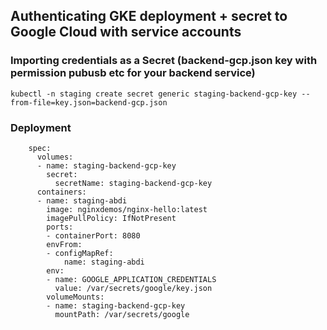 ## Authenticating GKE deployment + secret to Google Cloud with service accounts

### Importing credentials as a Secret (backend-gcp.json key with permission pubusb etc for your backend service)
```
kubectl -n staging create secret generic staging-backend-gcp-key --from-file=key.json=backend-gcp.json
```

### Deployment
```
    spec:
      volumes:
      - name: staging-backend-gcp-key
        secret:
          secretName: staging-backend-gcp-key  
      containers:
      - name: staging-abdi
        image: nginxdemos/nginx-hello:latest
        imagePullPolicy: IfNotPresent
        ports:
        - containerPort: 8080
        envFrom:
        - configMapRef:
            name: staging-abdi
        env:
        - name: GOOGLE_APPLICATION_CREDENTIALS
          value: /var/secrets/google/key.json
        volumeMounts:
        - name: staging-backend-gcp-key
          mountPath: /var/secrets/google
```
